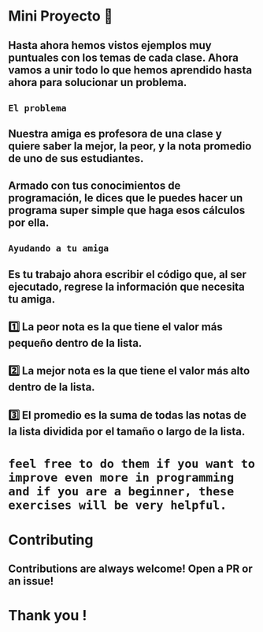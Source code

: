 # Mini Proyecto 🦄

## Hasta ahora hemos vistos ejemplos muy puntuales con los temas de cada clase. Ahora vamos a unir todo lo que hemos aprendido hasta ahora para solucionar un problema.

## `El problema `

## Nuestra amiga es profesora de una clase y quiere saber la mejor, la peor, y la nota promedio de uno de sus estudiantes.

## Armado con tus conocimientos de programación, le dices que le puedes hacer un programa super simple que haga esos cálculos por ella.

## `Ayudando a tu amiga`

## Es tu trabajo ahora escribir el código que, al ser ejecutado, regrese la información que necesita tu amiga.

## 1️⃣ La peor nota es la que tiene el valor más pequeño dentro de la lista.

## 2️⃣ La mejor nota es la que tiene el valor más alto dentro de la lista.

## 3️⃣ El promedio es la suma de todas las notas de la lista dividida por el tamaño o largo de la lista.

# ````feel free to do them if you want to improve even more in programming and if you are a beginner, these exercises will be very helpful.````

# Contributing 
## Contributions are always welcome! Open a PR or an issue!

# Thank you !
